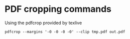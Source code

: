 # PDF cropping commands

Using the pdfcrop provided by texlive

```
pdfcrop --margins '-0 -0 -0 -0' --clip tmp.pdf out.pdf
```
